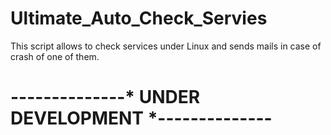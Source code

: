 # Ultimate_Auto_Check_Servies
This script allows to check services under Linux and sends mails in case of crash of one of them.

# --------------* UNDER DEVELOPMENT  *-------------- #
